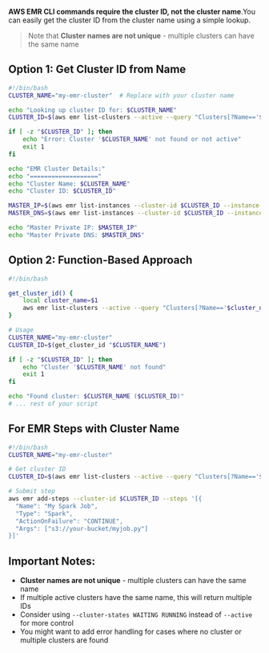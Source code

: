 **AWS EMR CLI commands require the cluster ID, not the cluster name**.You can easily get the
cluster ID from the cluster name using a simple lookup. 
> Note that **Cluster names are not unique** - multiple clusters can have the same name

## Option 1: Get Cluster ID from Name

```bash
#!/bin/bash
CLUSTER_NAME="my-emr-cluster"  # Replace with your cluster name

echo "Looking up cluster ID for: $CLUSTER_NAME"
CLUSTER_ID=$(aws emr list-clusters --active --query "Clusters[?Name=='$CLUSTER_NAME'].Id" --output text)

if [ -z "$CLUSTER_ID" ]; then
    echo "Error: Cluster '$CLUSTER_NAME' not found or not active"
    exit 1
fi

echo "EMR Cluster Details:"
echo "==================="
echo "Cluster Name: $CLUSTER_NAME"
echo "Cluster ID: $CLUSTER_ID"

MASTER_IP=$(aws emr list-instances --cluster-id $CLUSTER_ID --instance-group-types MASTER --query 'Instances[0].PrivateIpAddress' --output text)
MASTER_DNS=$(aws emr list-instances --cluster-id $CLUSTER_ID --instance-group-types MASTER --query 'Instances[0].PrivateDnsName' --output text)

echo "Master Private IP: $MASTER_IP"
echo "Master Private DNS: $MASTER_DNS"
```

## Option 2: Function-Based Approach

```bash
#!/bin/bash

get_cluster_id() {
    local cluster_name=$1
    aws emr list-clusters --active --query "Clusters[?Name=='$cluster_name'].Id" --output text
}

# Usage
CLUSTER_NAME="my-emr-cluster"
CLUSTER_ID=$(get_cluster_id "$CLUSTER_NAME")

if [ -z "$CLUSTER_ID" ]; then
    echo "Cluster '$CLUSTER_NAME' not found"
    exit 1
fi

echo "Found cluster: $CLUSTER_NAME ($CLUSTER_ID)"
# ... rest of your script
```

## For EMR Steps with Cluster Name

```bash
#!/bin/bash
CLUSTER_NAME="my-emr-cluster"

# Get cluster ID
CLUSTER_ID=$(aws emr list-clusters --active --query "Clusters[?Name=='$CLUSTER_NAME'].Id" --output text)

# Submit step
aws emr add-steps --cluster-id $CLUSTER_ID --steps '[{
  "Name": "My Spark Job",
  "Type": "Spark",
  "ActionOnFailure": "CONTINUE",
  "Args": ["s3://your-bucket/myjob.py"]
}]'
```

## Important Notes:

- **Cluster names are not unique** - multiple clusters can have the same name
- If multiple active clusters have the same name, this will return multiple IDs
- Consider using `--cluster-states WAITING RUNNING` instead of `--active` for more control
- You might want to add error handling for cases where no cluster or multiple clusters are found
